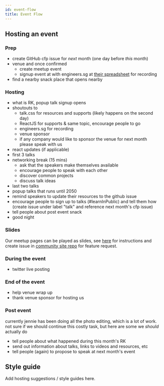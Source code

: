 ```yaml
---
id: event-flow
title: Event Flow
---
```


## Hosting an event

### Prep

- create GitHub cfp issue for _next_ month (one day before _this_ month)
- venue and once confirmed
  - create meetup event
  - signup event at with engineers.sg at [their spreadsheet](https://bit.ly/esg-schedule) for recording
- find a nearby snack place that opens nearby

### Hosting

- what is RK, popup talk signup opens
- shoutouts to
  - talk.css for resources and supports (likely happens on the second day)
  - ReactJS for supports & same topic, encourage people to go
  - engineers.sg for recording
  - venue sponsor
  - if any company would like to sponsor the venue for next month please speak with us
- react updates (if applicable)
- first 3 talks
- networking break (15 mins)
  - ask that the speakers make themselves available
  - encourage people to speak with each other
  - discover common projects
  - discuss talk ideas
- last two talks
- popup talks that runs until 2050
- remind speakers to update their resources to the github issue
- encourage people to sign up to talks (#learnInPublic) and tell them how (create issue under label "talk" and reference next month's cfp issue)
- tell people about post event snack
- good night

### Slides

Our meetup pages can be played as slides, see [here](https://github.com/react-knowledgeable/rk-community-site#-talk-slides) for instructions and create issue in [community site repo](https://github.com/react-knowledgeable/rk-community-site) for feature request.

### During the event

- twitter live posting

### End of the event

- help venue wrap up
- thank venue sponsor for hosting us

### Post event

currently jennie has been doing all the photo editing, which is a lot of work. not sure if we should continue this costly task, but here are some we _should_ actually do

- tell people about what happened during this month's RK
- send out information about talks, links to videos and resources, etc
- tell people (again) to propose to speak at next month's event

## Style guide

Add hosting suggestions / style guides here.
